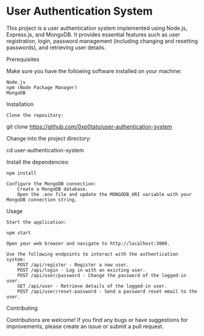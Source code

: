 <h1>User Authentication System</h1>

This project is a user authentication system implemented using Node.js, Express.js, and MongoDB. It provides essential features such as user registration, login, password management (including changing and resetting passwords), and retrieving user details.

Prerequisites

Make sure you have the following software installed on your machine:

    Node.js
    npm (Node Package Manager)
    MongoDB

Installation

    Clone the repository:

git clone https://github.com/0xp0tato/user-authentication-system

Change into the project directory:

cd user-authentication-system

Install the dependencies:

    npm install

    Configure the MongoDB connection:
        Create a MongoDB database.
        Open the .env file and update the MONGODB_URI variable with your MongoDB connection string.

Usage

    Start the application:

    npm start

    Open your web browser and navigate to http://localhost:3000.

    Use the following endpoints to interact with the authentication system:
        POST /api/register - Register a new user.
        POST /api/login - Log in with an existing user.
        POST /api/user/password - Change the password of the logged-in user.
        GET /api/user - Retrieve details of the logged-in user.
        POST /api/user/reset-password - Send a password reset email to the user.

Contributing

Contributions are welcome! If you find any bugs or have suggestions for improvements, please create an issue or submit a pull request.

